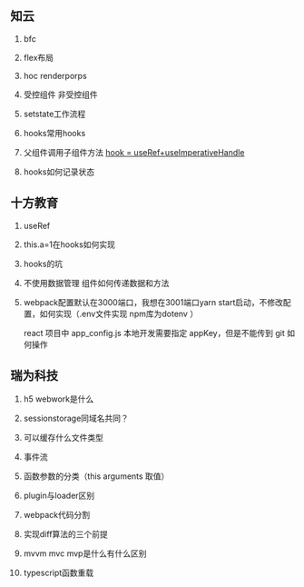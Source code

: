 ## 知云

1. bfc

2. flex布局

3. hoc renderporps

4. 受控组件 非受控组件

5. setstate工作流程

6. hooks常用hooks

7. 父组件调用子组件方法
   [hook = useRef+useImperativeHandle](https://codesandbox.io/s/musing-sun-15d3e)

8. hooks如何记录状态



## 十方教育

1. useRef

2. this.a=1在hooks如何实现

3. hooks的坑

4. 不使用数据管理 组件如何传递数据和方法

5. webpack配置默认在3000端口，我想在3001端口yarn start启动，不修改配置，如何实现（.env文件实现 npm库为dotenv ）

   react 项目中 app_config.js 本地开发需要指定 appKey，但是不能传到 git 如何操作

   

## 瑞为科技

1. h5 webwork是什么

2. sessionstorage同域名共同？

3. 可以缓存什么文件类型 

4. 事件流

5. 函数参数的分类（this arguments 取值）

6. plugin与loader区别

7. webpack代码分割

8. 实现diff算法的三个前提

9. mvvm mvc mvp是什么有什么区别

10. typescript函数重载
